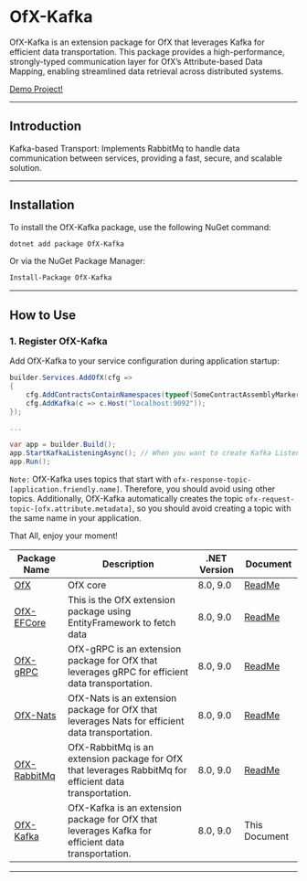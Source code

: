 # OfX-Kafka

OfX-Kafka is an extension package for OfX that leverages Kafka for efficient data transportation. This package provides a high-performance, strongly-typed communication layer for OfX’s Attribute-based Data Mapping, enabling streamlined data retrieval across distributed systems.

[Demo Project!](https://github.com/quyvu01/TestOfX-Demo)

---

## Introduction

Kafka-based Transport: Implements RabbitMq to handle data communication between services, providing a fast, secure, and scalable solution.

---

## Installation

To install the OfX-Kafka package, use the following NuGet command:

```bash
dotnet add package OfX-Kafka
```

Or via the NuGet Package Manager:

```bash
Install-Package OfX-Kafka
```

---

## How to Use

### 1. Register OfX-Kafka

Add OfX-Kafka to your service configuration during application startup:

```csharp
builder.Services.AddOfX(cfg =>
{
    cfg.AddContractsContainNamespaces(typeof(SomeContractAssemblyMarker).Assembly);
    cfg.AddKafka(c => c.Host("localhost:9092"));
});

...

var app = builder.Build();
app.StartKafkaListeningAsync(); // When you want to create Kafka Listening
app.Run();

```
`Note:` OfX-Kafka uses topics that start with `ofx-response-topic-[application.friendly.name]`. Therefore, you should avoid using other topics. Additionally, OfX-Kafka automatically creates the topic `ofx-request-topic-[ofx.attribute.metadata]`, so you should avoid creating a topic with the same name in your application.

That All, enjoy your moment!


| Package Name                                                 | Description                                                                                             | .NET Version | Document                                                                                 |
|--------------------------------------------------------------|---------------------------------------------------------------------------------------------------------|--------------|------------------------------------------------------------------------------------------|
| [OfX](https://www.nuget.org/packages/OfX/)                   | OfX core                                                                                                | 8.0, 9.0     | [ReadMe](https://github.com/quyvu01/OfX/blob/main/README.md)                             |
| [OfX-EFCore](https://www.nuget.org/packages/OfX-EFCore/)     | This is the OfX extension package using EntityFramework to fetch data                                   | 8.0, 9.0     | [ReadMe](https://github.com/quyvu01/OfX/blob/main/src/OfX.EntityFrameworkCore/README.md) |
| [OfX-gRPC](https://www.nuget.org/packages/OfX-gRPC/)         | OfX-gRPC is an extension package for OfX that leverages gRPC for efficient data transportation.         | 8.0, 9.0     | [ReadMe](https://github.com/quyvu01/OfX/blob/main/src/OfX.Grpc/README.md)                |
| [OfX-Nats](https://www.nuget.org/packages/OfX-Nats/)         | OfX-Nats is an extension package for OfX that leverages Nats for efficient data transportation.         | 8.0, 9.0     | [ReadMe](https://github.com/quyvu01/OfX/blob/main/src/OfX.Nats/README.md)                |
| [OfX-RabbitMq](https://www.nuget.org/packages/OfX-RabbitMq/) | OfX-RabbitMq is an extension package for OfX that leverages RabbitMq for efficient data transportation. | 8.0, 9.0     | [ReadMe](https://github.com/quyvu01/OfX/blob/main/src/OfX.RabbitMq/README.md)            |
| [OfX-Kafka](https://www.nuget.org/packages/OfX-Kafka/)       | OfX-Kafka is an extension package for OfX that leverages Kafka for efficient data transportation.       | 8.0, 9.0     | This Document                                                                            |
---
